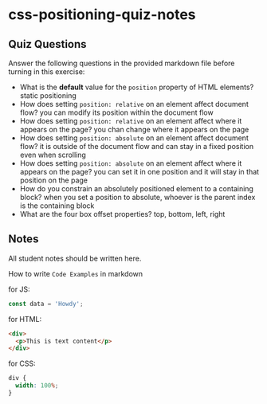 # css-positioning-quiz-notes

## Quiz Questions

Answer the following questions in the provided markdown file before turning in this exercise:

- What is the **default** value for the `position` property of HTML elements?
  static positioning
- How does setting `position: relative` on an element affect document flow?
  you can modify its position within the document flow
- How does setting `position: relative` on an element affect where it appears on the page?
  you chan change where it appears on the page
- How does setting `position: absolute` on an element affect document flow?
  it is outside of the document flow and can stay in a fixed position even when scrolling
- How does setting `position: absolute` on an element affect where it appears on the page?
  you can set it in one position and it will stay in that position on the page
- How do you constrain an absolutely positioned element to a containing block?
  when you set a position to absolute, whoever is the parent index is the containing block
- What are the four box offset properties?
  top, bottom, left, right

## Notes

All student notes should be written here.

How to write `Code Examples` in markdown

for JS:

```javascript
const data = 'Howdy';
```

for HTML:

```html
<div>
  <p>This is text content</p>
</div>
```

for CSS:

```css
div {
  width: 100%;
}
```
